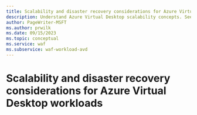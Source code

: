 ```yaml
---
title: Scalability and disaster recovery considerations for Azure Virtual Desktop workloads
description: Understand Azure Virtual Desktop scalability concepts. See how to design for resilience, security, scalability, automation, and disaster recovery.
author: PageWriter-MSFT
ms.author: prwilk
ms.date: 09/15/2023
ms.topic: conceptual
ms.service: waf
ms.subservice: waf-workload-avd
---
```


# Scalability and disaster recovery considerations for Azure Virtual Desktop workloads
